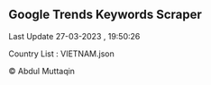 

## Google Trends Keywords Scraper 
 
Last Update 27-03-2023 , 19:50:26

Country List :
VIETNAM.json



© Abdul Muttaqin 
